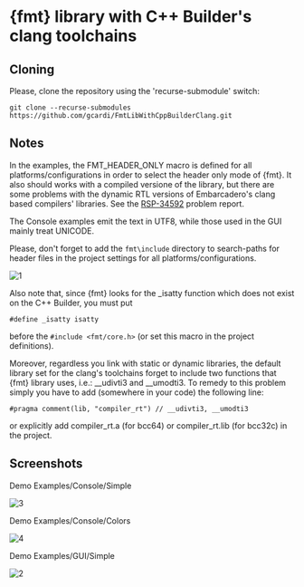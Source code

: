 # {fmt} library with C++ Builder's clang toolchains

## Cloning

Please, clone the repository using the 'recurse-submodule' switch:

```
git clone --recurse-submodules https://github.com/gcardi/FmtLibWithCppBuilderClang.git
```

## Notes

In the examples, the FMT_HEADER_ONLY macro is defined for all platforms/configurations in order to select the header only mode of {fmt}.
It also should works with a compiled versione of the library, but there are some problems with the dynamic RTL versions of Embarcadero's clang based compilers' libraries. See the [RSP-34592](https://quality.embarcadero.com/browse/RSP-34592) problem report.

The Console examples emit the text in UTF8, while those used in the GUI mainly treat UNICODE.

Please, don't forget to add the ```fmt\include``` directory to search-paths for header files in the project settings for all platforms/configurations.

<a><img src="https://i.ibb.co/G217q7W/1.png" alt="1" border="0"></a>

Also note that, since {fmt} looks for the _isatty function which does not exist on the C++ Builder, you must put 

```#define _isatty isatty```

before the ```#include <fmt/core.h>``` (or set this macro in the project definitions).

Moreover, regardless you link with static or dynamic libraries, the default library set for the clang's toolchains forget to include two functions that {fmt} library uses, i.e.: __udivti3 and __umodti3. To remedy to this problem simply you have to add (somewhere in your code) the following line:

```#pragma comment(lib, "compiler_rt") // __udivti3, __umodti3```

or explicitly add compiler_rt.a (for bcc64) or compiler_rt.lib (for bcc32c) in the project.

## Screenshots

Demo Examples/Console/Simple

<a><img src="https://i.ibb.co/7yXDYct/3.png" alt="3" border="0"></a>

Demo Examples/Console/Colors

<a><img src="https://i.ibb.co/vL8YB4Z/4.png" alt="4" border="0"></a>

Demo Examples/GUI/Simple

<a><img src="https://i.ibb.co/RHv1zZK/2.png" alt="2" border="0"></a>

